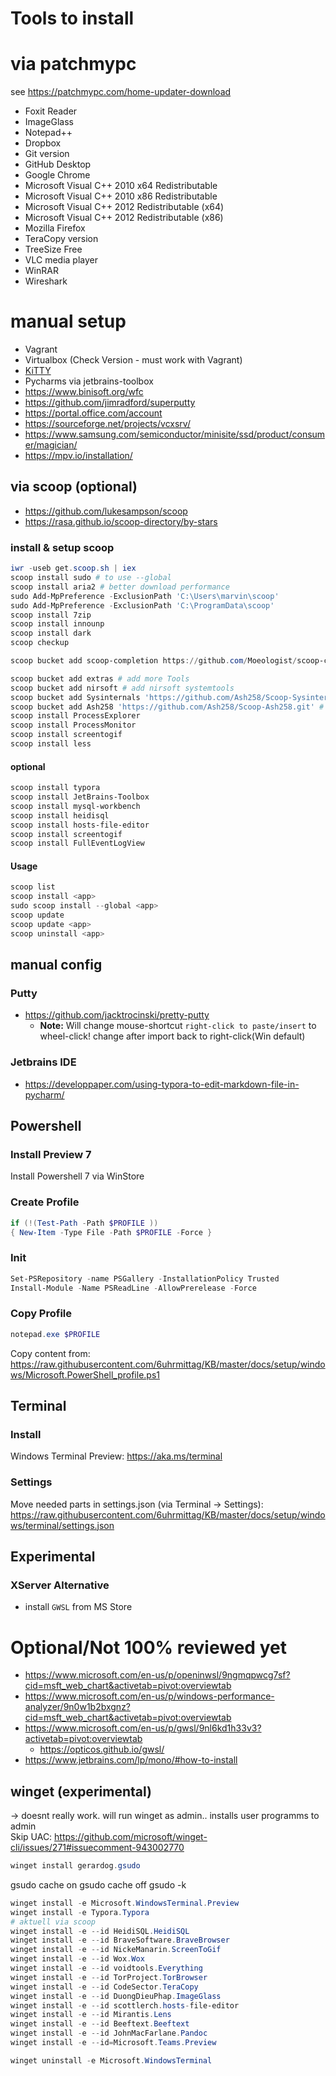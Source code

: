 # Tools to install

# via patchmypc

see https://patchmypc.com/home-updater-download

- Foxit Reader
- ImageGlass
- Notepad++
- Dropbox
- Git version
- GitHub Desktop
- Google Chrome
- Microsoft Visual C++ 2010 x64 Redistributable
- Microsoft Visual C++ 2010 x86 Redistributable
- Microsoft Visual C++ 2012 Redistributable (x64)
- Microsoft Visual C++ 2012 Redistributable (x86)
- Mozilla Firefox
- TeraCopy version
- TreeSize Free
- VLC media player
- WinRAR
- Wireshark

# manual setup

- Vagrant
- Virtualbox (Check Version - must work with Vagrant)
- [KiTTY](http://kitty.9bis.net/)
- Pycharms via jetbrains-toolbox
- https://www.binisoft.org/wfc
- https://github.com/jimradford/superputty
- https://portal.office.com/account
- https://sourceforge.net/projects/vcxsrv/
- https://www.samsung.com/semiconductor/minisite/ssd/product/consumer/magician/
- https://mpv.io/installation/

## via scoop (optional)

- https://github.com/lukesampson/scoop
- https://rasa.github.io/scoop-directory/by-stars

### install & setup scoop
````powershell
iwr -useb get.scoop.sh | iex
scoop install sudo # to use --global
scoop install aria2 # better download performance
sudo Add-MpPreference -ExclusionPath 'C:\Users\marvin\scoop'
sudo Add-MpPreference -ExclusionPath 'C:\ProgramData\scoop'
scoop install 7zip
scoop install innounp 
scoop install dark
scoop checkup

scoop bucket add scoop-completion https://github.com/Moeologist/scoop-completion
````

````powershell
scoop bucket add extras # add more Tools
scoop bucket add nirsoft # add nirsoft systemtools
scoop bucket add Sysinternals 'https://github.com/Ash258/Scoop-Sysinternals.git' # add sysinternal tools
scoop bucket add Ash258 'https://github.com/Ash258/Scoop-Ash258.git' # add more 3rd party tools
scoop install ProcessExplorer  
scoop install ProcessMonitor
scoop install screentogif
scoop install less
````

#### optional

````powershell
scoop install typora
scoop install JetBrains-Toolbox
scoop install mysql-workbench
scoop install heidisql
scoop install hosts-file-editor
scoop install screentogif
scoop install FullEventLogView
````

#### Usage

````powershell
scoop list
scoop install <app>
sudo scoop install --global <app>
scoop update
scoop update <app>
scoop uninstall <app>
````

## manual config
### Putty

- https://github.com/jacktrocinski/pretty-putty
    - **Note:** Will change mouse-shortcut `right-click to paste/insert` to wheel-click! change after import back to right-click(Win default)

### Jetbrains IDE
- https://developpaper.com/using-typora-to-edit-markdown-file-in-pycharm/

## Powershell
### Install Preview 7
Install Powershell 7 via WinStore

### Create Profile
````powershell
if (!(Test-Path -Path $PROFILE ))
{ New-Item -Type File -Path $PROFILE -Force }
````
### Init 

````powershell
Set-PSRepository -name PSGallery -InstallationPolicy Trusted
Install-Module -Name PSReadLine -AllowPrerelease -Force
````
### Copy Profile
````powershell
notepad.exe $PROFILE
````
Copy content from: https://raw.githubusercontent.com/6uhrmittag/KB/master/docs/setup/windows/Microsoft.PowerShell_profile.ps1

## Terminal
### Install
Windows Terminal Preview: https://aka.ms/terminal

### Settings
Move needed parts in settings.json (via Terminal -> Settings): https://raw.githubusercontent.com/6uhrmittag/KB/master/docs/setup/windows/terminal/settings.json

## Experimental

### XServer Alternative

- install `GWSL` from MS Store

# Optional/Not 100% reviewed yet

- https://www.microsoft.com/en-us/p/openinwsl/9ngmqpwcg7sf?cid=msft_web_chart&activetab=pivot:overviewtab
- https://www.microsoft.com/en-us/p/windows-performance-analyzer/9n0w1b2bxgnz?cid=msft_web_chart&activetab=pivot:overviewtab
- https://www.microsoft.com/en-us/p/gwsl/9nl6kd1h33v3?activetab=pivot:overviewtab
  - https://opticos.github.io/gwsl/
- https://www.jetbrains.com/lp/mono/#how-to-install


## winget (experimental)

-> doesnt really work. will run winget as admin.. installs user programms to admin  
Skip UAC:
https://github.com/microsoft/winget-cli/issues/271#issuecomment-943002770
````powershell
winget install gerardog.gsudo
````
gsudo cache on
gsudo cache off
gsudo -k

````powershell
winget install -e Microsoft.WindowsTerminal.Preview
winget install -e Typora.Typora
# aktuell via scoop
winget install -e --id HeidiSQL.HeidiSQL
winget install -e --id BraveSoftware.BraveBrowser
winget install -e --id NickeManarin.ScreenToGif
winget install -e --id Wox.Wox
winget install -e --id voidtools.Everything
winget install -e --id TorProject.TorBrowser
winget install -e --id CodeSector.TeraCopy
winget install -e --id DuongDieuPhap.ImageGlass
winget install -e --id scottlerch.hosts-file-editor
winget install -e --id Mirantis.Lens
winget install -e --id Beeftext.Beeftext
winget install -e --id JohnMacFarlane.Pandoc
winget install -e --id=Microsoft.Teams.Preview
````


````powershell
winget uninstall -e Microsoft.WindowsTerminal
````
